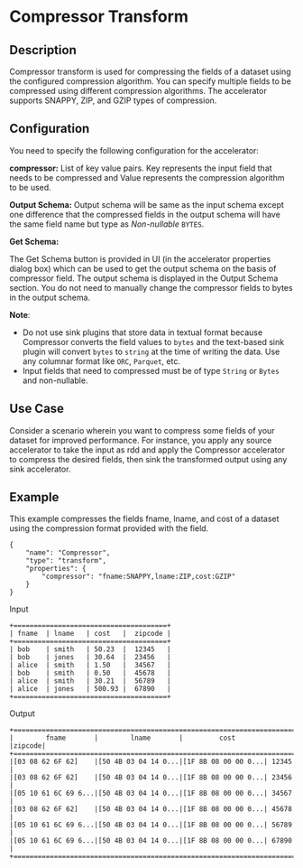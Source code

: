 # Compressor Transform


Description
-----------
Compressor transform is used for compressing the fields of a dataset using the configured compression algorithm. You can specify multiple fields to be compressed using different compression algorithms.
The accelerator supports SNAPPY, ZIP, and GZIP types of compression.


Configuration
-------------
You need to specify the following configuration for the accelerator:

**compressor:** List of key value pairs. Key represents the input field that needs to be compressed and Value represents the compression algorithm to be used.

**Output Schema:** Output schema will be same as the input schema except one difference that the compressed fields in the output schema will have the same field name but type as *Non-nullable* ``BYTES``.

**Get Schema:**

The Get Schema button is provided in UI (in the accelerator properties dialog box) which can be used to get the output schema on the basis of compressor field. The output schema is displayed in the Output Schema section. You do not need to manually change the compressor fields to bytes in the output schema.


**Note**: 
- Do not use sink plugins that store data in textual format because Compressor converts the field values to `bytes` and the text-based sink plugin will convert `bytes` to `string` at the time of writing the data.
Use any columnar format like `ORC`, `Parquet`, etc.
- Input fields that need to compressed must be of type `String` or `Bytes` and non-nullable.

Use Case
--------
Consider a scenario wherein you want to compress some fields of your dataset for improved performance. For instance, you apply any source accelerator to take the input as rdd and apply the Compressor accelerator to compress the desired fields, then sink the transformed output using any sink accelerator.

Example
-------

This example compresses the fields fname, lname, and cost of a dataset using the compression format provided with the field.

```
{
    "name": "Compressor",
    "type": "transform",
    "properties": {
        "compressor": "fname:SNAPPY,lname:ZIP,cost:GZIP"
    }
}
```

Input

    +======================================+
    | fname  | lname   | cost   |  zipcode |
    +======================================+
    | bob    | smith   | 50.23  |  12345   |
    | bob    | jones   | 30.64  |  23456   |
    | alice  | smith   | 1.50   |  34567   |
    | bob    | smith   | 0.50   |  45678   |
    | alice  | smith   | 30.21  |  56789   |
    | alice  | jones   | 500.93 |  67890   |
    +======================================+

Output
```
+======================================================================+
|        fname       |        lname       |         cost       |zipcode|
+======================================================================+
|[03 08 62 6F 62]    |[50 4B 03 04 14 0...|[1F 8B 08 00 00 0...| 12345 |
|[03 08 62 6F 62]    |[50 4B 03 04 14 0...|[1F 8B 08 00 00 0...| 23456 |
|[05 10 61 6C 69 6...|[50 4B 03 04 14 0...|[1F 8B 08 00 00 0...| 34567 |
|[03 08 62 6F 62]    |[50 4B 03 04 14 0...|[1F 8B 08 00 00 0...| 45678 |
|[05 10 61 6C 69 6...|[50 4B 03 04 14 0...|[1F 8B 08 00 00 0...| 56789 |
|[05 10 61 6C 69 6...|[50 4B 03 04 14 0...|[1F 8B 08 00 00 0...| 67890 |
+======================================================================+
```
